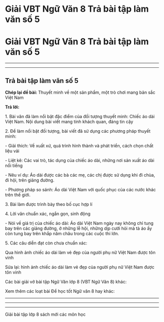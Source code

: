 # Giải VBT Ngữ Văn 8 Trả bài tập làm văn số 5

# Giải VBT Ngữ Văn 8 Trả bài tập làm văn số 5

* * *

* * *

## Trả bài tập làm văn số 5

**Chép lại đề bài:** Thuyết minh về một sản phẩm, một trò chơi mang bản sắc Việt Nam 

**Trả lời:**

1\. Bài văn đã làm nổi bật đặc điểm của đối tượng thuyết minh: Chiếc áo dài Việt Nam. Nội dung bài viết mang tính khách quan, đáng tin cậy 

2\. Để làm nổi bật đối tượng, bài viết đã sử dụng các phương pháp thuyết minh: 

\- Giải thích: Về xuất xứ, quá trình hình thành và phát triển, cách chọn chất liệu vải 

\- Liệt kê: Các vai trò, tác dụng của chiếc áo dài, những nơi sản xuất áo dài nổi tiếng 

\- Nêu ví dụ: Áo dài được các bà các mẹ, các chị được sử dụng khi đi chùa, đi hội, trên giảng đường. 

\- Phương pháp so sánh: Áo dài Việt Nam với quốc phục của các nước khác trên thế giới. 

3\. Bài làm được trình bày theo bố cục hợp lí 

4\. Lời văn chuẩn xác, ngắn gọn, sinh động 

\- Nói về giá trị của chiếc áo dài: Áo dài Việt Nam ngày nay không chỉ tung bay trên các giảng đường, ở những lễ hội, những dịp cưới hỏi mà tà áo ấy còn tung bay trên khắp năm châu trong các cuộc thi lớn. 

5\. Các câu diễn đạt còn chưa chuẩn xác: 

Qua hình ảnh chiếc áo dài làm vẻ đẹp của người phụ nữ Việt Nam được tôn vinh 

Sửa lại: hình ảnh chiếc áo dài làm vẻ đẹp của người phụ nữ Việt Nam được tôn vinh 

Các bài giải vở bài tập Ngữ Văn lớp 8 (VBT Ngữ Văn 8) khác:

Xem thêm các loạt bài Để học tốt Ngữ văn 8 hay khác:

* * *

* * *

* * *

Giải bài tập lớp 8 sách mới các môn học
